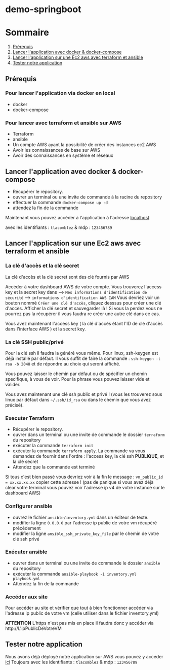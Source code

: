 # demo-springboot

# Sommaire 

1. [Prérequis](#prérequis)
2. [Lancer l'application avec docker & docker-compose](#docker)
3. [Lancer l'application sur une Ec2 aws avec terraform et ansible](#terraform)
4. [Tester notre application](#test)


## Prérequis <a name="prérequis"></a>


### Pour lancer l'application via docker en local 

- docker
- docker-compose

### Pour lancer avec terraform et ansible sur AWS 

- Terraform
- ansible
- Un compte AWS ayant la possibilité de créer des instances ec2 AWS
- Avoir les connaissances de base sur AWS
- Avoir des connaissances en système et réseaux


## Lancer l'application avec docker & docker-compose <a name="docker"></a>

- Récupérer le repository.
- ouvrer un terminal ou une invite de commande à la racine du repository
- effectuer la commande `docker-compose up -d`
- attendez la fin de la commande

Maintenant vous pouvez accéder à l'application à l'adresse [localhost](http://localhost)

avec les identifiants : `tlacomblez` & mdp : `123456789`


## Lancer l'application sur une Ec2 aws avec terraform et ansible <a name="terraform"></a>


### La clé d'accès et la clé secret

La clé d'accès et la clé secret sont des clé fournis par AWS 

Accéder à votre dashboard AWS de votre compte. 
Vous trouverez l'access key et la secret key dans --> `Mes informations d'identification de sécurité` --> `informations d'identification AWS IAM` 
Vous devriez voir un bouton nommé `Créer une clé d'accès`, cliquez desssus pour créer une clé d'accès.
Afficher la clé secret et sauvegarder là ! Si vous la perdez vous ne pourrez pas la récupérer il vous faudra re créer une autre clé dans ce cas.

Vous avez maintenant l'access key ( la clé d'accès étant l'ID de clé d'accès dans l'interface AWS ) et la secret key.

### La clé SSH public/privé

Pour la clé ssh il faudra la généré vous même.
Pour linux, ssh-keygen est déjà installé par défaut. Il vous suffit de faire la commande : `ssh-keygen -t rsa -b 2048` et de répondre au choix qui seront affiché.

Vous pouvez laisser le chemin par défaut ou de spécifier un chemin specifique, à vous de voir.
Pour la phrase vous pouvez laisser vide et valider.

Vous avez maintenant une clé ssh public et privé ! (vous les trouverez sous linux par défaut dans `~/.ssh/id_rsa` ou dans le chemin que vous avez précisé).

### Executer Terraform

- Récupérer le repository.
- ouvrer dans un terminal ou une invite de commande le dossier `terraform` du repository 
- exécuter la commande `terraform init`
- exécuter la commande `terraform apply`. La commande va vous demandez de fournir dans l'ordre : l'access key, la clé ssh **PUBLIQUE**, et la clé secret
- Attendez que la commande est terminé

Si tous c'est bien passé vous devriez voir à la fin le message : `vm_public_id = xx.xx.xx.xx` copier cette adresse ! (pas de panique si vous avez déjà clear votre terminal vous pouvez voir l'adresse ip v4 de votre instance sur le dashboard AWS) 

### Configurer ansible


- ouvrez le fichier `ansible/inventory.yml` dans un éditeur de texte.
- modifier la ligne `0.0.0.0` par l'adresse ip public de votre vm récupèré précédement 
- modifier la ligne `ansible_ssh_private_key_file` par le chemin de votre clé ssh privé

### Exécuter ansible

- ouvrer dans un terminal ou une invite de commande le dossier `ansible` du repository
- exécuter la commande `ansible-playbook -i inventory.yml playbook.yml`
- Attendez la fin de la commande

### Accéder aux site

Pour accéder au site et vérifier que tout à bien fonctionner accéder via l'adresse ip public de votre vm (celle utiliser dans le fichier inventory.yml)

**ATTENTION** L'https n'est pas mis en place il faudra donc y accéder via http://L'ipPublicDeVotreVM 


## Tester notre application <a name="test"></a>

Nous avons déjà déployé notre application sur AWS vous pouvez y accéder [ici](http://18.190.18.44)
Toujours avec les identifiants : `tlacomblez` & mdp : `123456789`
